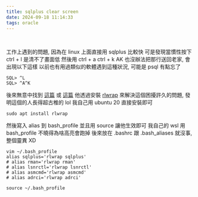 ```yaml
---
title: sqlplus clear screen
date: 2024-09-18 11:14:33
tags: oracle
---
```

&nbsp;
<!-- more -->

工作上遇到的問題, 因為在 linux 上面直接用 sqlplus 比較快
可是發現當慣性按下 ctrl + l 是清不了畫面低
然後用 ctrl + a ctrl + k AK 也沒辦法把那行送回老家, 會出現以下這樣
以前也有用過類似的軟體遇到這種狀況, 可能是 psql 有點忘了

```
SQL> ^L
SQL> ^A^K
```

後來無意中找到 [這篇](https://topic.alibabacloud.com/tc/a/solve-the-problem-that-the-back-key-display-h-the-upper-and-lower-keys-are-invalid-and-the-ctrll-cannot-clear-the-screen-under_1_46_30121389.html) 或 [這篇](https://www.modb.pro/db/73454)
他透過安裝 [rlwrap](https://github.com/hanslub42/rlwrap) 來解決這個困擾許久的問題, 發明這個的人長得超古椎的 lol
我自己用 ubuntu 20 直接安裝即可

```
sudo apt install rlwrap
```

然後寫入 alias 到 bash_profile 並且用 source 讓他生效即可
我自己的 wsl 用 bash_profile 不曉得為啥高亮會跑掉
後來放在 .bashrc 跟 .bash_aliases 就沒事, 整個靈異 XD

```
vim ~/.bash_profile
alias sqlplus='rlwrap sqlplus'
# alias rman='rlwrap rman'
# alias lsnrctl='rlwrap lsnrctl'
# alias asmcmd='rlwrap asmcmd'
# alias adrci='rlwrap adrci'

source ~/.bash_profile
```
